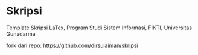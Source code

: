 # Skripsi
Template Skripsi LaTex, Program Studi Sistem Informasi, FIKTI, Universitas Gunadarma

fork dari repo:
https://github.com/dirsulaiman/skripsi
